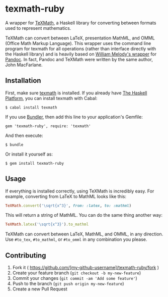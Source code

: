 # texmath-ruby

A wrapper for [TeXMath](https://github.com/jgm/texmath), a Haskell library for
converting between formats used to represent mathematics.

TeXMath can convert between LaTeX, presentation MathML, and OMML (Office Math
Markup Language). This wrapper uses the command line program for texmath for
all operations (rather than interface directly with the Haskell library) and is
heavily based on [William Melody's
wrapper](https://github.com/alphabetum/pandoc-ruby) for
[Pandoc](https://github.com/jgm/pandoc). In fact, Pandoc and TeXMath were
written by the same author, John MacFarlane.

## Installation

First, make sure [texmath](https://github.com/jgm/texmath) is installed. If you
already have [The Haskell Platform](https://www.haskell.org/platform/), you can
install texmath with Cabal:

    $ cabal install texmath

If you use [Bundler](http://bundler.io), then add this line to your
application's Gemfile:

    gem 'texmath-ruby', require: 'texmath'

And then execute:

    $ bundle

Or install it yourself as:

    $ gem install texmath-ruby

## Usage

If everything is installed correctly, using TeXMath is incredibly easy. For
example, converting from LaTeX to MathML looks like this:

```ruby
TeXMath.convert('\sqrt{x^3}', from: :latex, to: :mathml)
```

This will return a string of MathML. You can do the same thing another way:

```ruby
TeXMath.latex('\sqrt{x^3}').to_mathml
```

TeXMath can convert between LaTeX, MathML, and OMML, in any direction. Use
`#to_tex`, `#to_mathml`, or `#to_omml` in any combination you please.

## Contributing

1. Fork it ( https://github.com/[my-github-username]/texmath-ruby/fork )
2. Create your feature branch (`git checkout -b my-new-feature`)
3. Commit your changes (`git commit -am 'Add some feature'`)
4. Push to the branch (`git push origin my-new-feature`)
5. Create a new Pull Request

